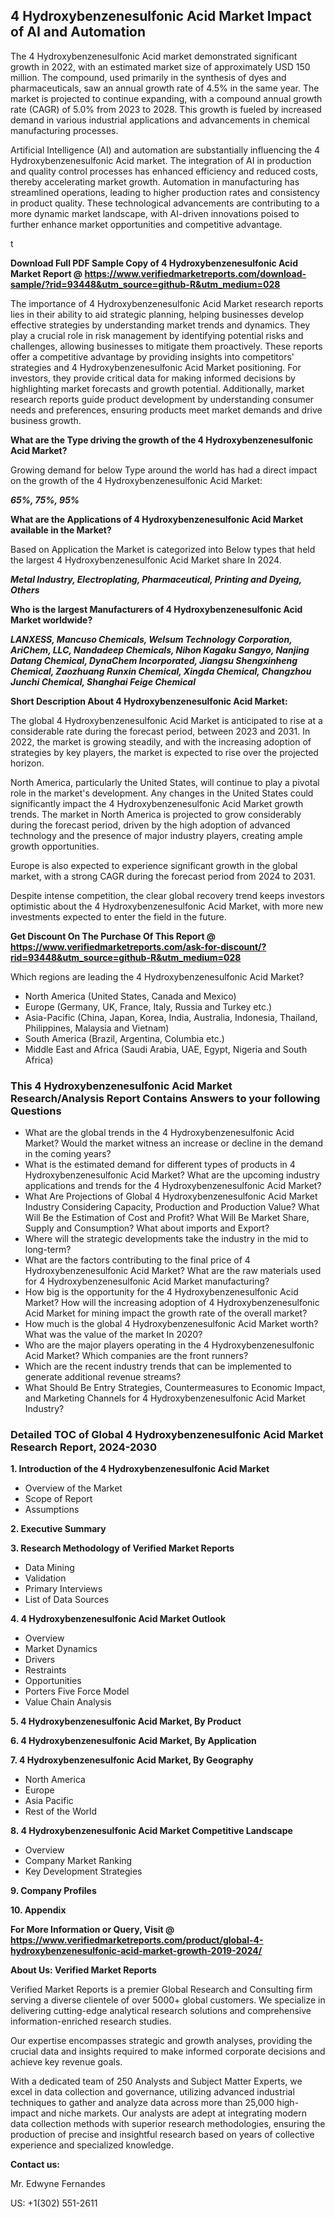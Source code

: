 <h2>4 Hydroxybenzenesulfonic Acid Market Impact of AI and Automation</h2><p>The 4 Hydroxybenzenesulfonic Acid market demonstrated significant growth in 2022, with an estimated market size of approximately USD 150 million. The compound, used primarily in the synthesis of dyes and pharmaceuticals, saw an annual growth rate of 4.5% in the same year. The market is projected to continue expanding, with a compound annual growth rate (CAGR) of 5.0% from 2023 to 2028. This growth is fueled by increased demand in various industrial applications and advancements in chemical manufacturing processes.</p><p>Artificial Intelligence (AI) and automation are substantially influencing the 4 Hydroxybenzenesulfonic Acid market. The integration of AI in production and quality control processes has enhanced efficiency and reduced costs, thereby accelerating market growth. Automation in manufacturing has streamlined operations, leading to higher production rates and consistency in product quality. These technological advancements are contributing to a more dynamic market landscape, with AI-driven innovations poised to further enhance market opportunities and competitive advantage.</p>t</p><p id="" class=""><strong>Download Full PDF Sample Copy of 4 Hydroxybenzenesulfonic Acid Market Report @ <a href="https://www.verifiedmarketreports.com/download-sample/?rid=93448&utm_source=github-R&utm_medium=028" target="_blank">https://www.verifiedmarketreports.com/download-sample/?rid=93448&utm_source=github-R&utm_medium=028</a></strong></p><p>The importance of&nbsp;4 Hydroxybenzenesulfonic Acid Market research reports lies in their ability to aid strategic planning, helping businesses develop effective strategies by understanding market trends and dynamics. They play a crucial role in risk management by identifying potential risks and challenges, allowing businesses to mitigate them proactively. These reports offer a competitive advantage by providing insights into competitors' strategies and 4 Hydroxybenzenesulfonic Acid Market positioning. For investors, they provide critical data for making informed decisions by highlighting market forecasts and growth potential. Additionally, market research reports guide product development by understanding consumer needs and preferences, ensuring products meet market demands and drive business growth.</p><p><strong>What are the&nbsp;Type driving the growth of the 4 Hydroxybenzenesulfonic Acid Market?</strong></p><p id="" class="">Growing demand for below Type around the world has had a direct impact on the growth of the 4 Hydroxybenzenesulfonic Acid Market:</p><em><strong>65%, 75%, 95%</strong></em></p><strong>What are the&nbsp;Applications&nbsp;of 4 Hydroxybenzenesulfonic Acid Market available in the Market?</strong></p><p id="" class="">Based on Application the Market is categorized into Below types that held the largest 4 Hydroxybenzenesulfonic Acid Market share In 2024.</p><em><strong>Metal Industry, Electroplating, Pharmaceutical, Printing and Dyeing, Others</strong></em></p><strong>Who is the largest Manufacturers of 4 Hydroxybenzenesulfonic Acid Market worldwide?</strong></p><p><em><strong>LANXESS, Mancuso Chemicals, Welsum Technology Corporation, AriChem, LLC, Nandadeep Chemicals, Nihon Kagaku Sangyo, Nanjing Datang Chemical, DynaChem Incorporated, Jiangsu Shengxinheng Chemical, Zaozhuang Runxin Chemical, Xingda Chemical, Changzhou Junchi Chemical, Shanghai Feige Chemical</strong></em></p><p id="" class=""><strong>Short Description About 4 Hydroxybenzenesulfonic Acid Market:</strong></p><p>The global 4 Hydroxybenzenesulfonic Acid Market is anticipated to rise at a considerable rate during the forecast period, between 2023 and 2031. In 2022, the market is growing steadily, and with the increasing adoption of strategies by key players, the market is expected to rise over the projected horizon.</p><p>North America, particularly the United States, will continue to play a pivotal role in the market's development. Any changes in the United States could significantly impact the 4 Hydroxybenzenesulfonic Acid Market growth trends. The market in North America is projected to grow considerably during the forecast period, driven by the high adoption of advanced technology and the presence of major industry players, creating ample growth opportunities.</p><p>Europe is also expected to experience significant growth in the global market, with a strong CAGR during the forecast period from 2024 to 2031.</p><p>Despite intense competition, the clear global recovery trend keeps investors optimistic about the 4 Hydroxybenzenesulfonic Acid Market, with more new investments expected to enter the field in the future.</p><p id="" class=""><strong>Get Discount On The Purchase Of This Report @ <a href="https://www.verifiedmarketreports.com/ask-for-discount/?rid=93448&utm_source=github-R&utm_medium=028" target="_blank">https://www.verifiedmarketreports.com/ask-for-discount/?rid=93448&utm_source=github-R&utm_medium=028</a></strong></p>Which regions are leading the 4 Hydroxybenzenesulfonic Acid Market?</p><ul><li>North America (United States, Canada and Mexico)</li><li>Europe (Germany, UK, France, Italy, Russia and Turkey etc.)</li><li>Asia-Pacific (China, Japan, Korea, India, Australia, Indonesia, Thailand, Philippines, Malaysia and Vietnam)</li><li>South America (Brazil, Argentina, Columbia etc.)</li><li>Middle East and Africa (Saudi Arabia, UAE, Egypt, Nigeria and South Africa)</li></ul><h3 id="" class="">This 4 Hydroxybenzenesulfonic Acid Market Research/Analysis Report Contains Answers to your following Questions</h3><ul><li>What are the global trends in the 4 Hydroxybenzenesulfonic Acid Market? Would the market witness an increase or decline in the demand in the coming years?</li><li>What is the estimated demand for different types of products in 4 Hydroxybenzenesulfonic Acid Market? What are the upcoming industry applications and trends for the 4 Hydroxybenzenesulfonic Acid Market?</li><li>What Are Projections of Global 4 Hydroxybenzenesulfonic Acid Market Industry Considering Capacity, Production and Production Value? What Will Be the Estimation of Cost and Profit? What Will Be Market Share, Supply and Consumption? What about imports and Export?</li><li>Where will the strategic developments take the industry in the mid to long-term?</li><li>What are the factors contributing to the final price of 4 Hydroxybenzenesulfonic Acid Market? What are the raw materials used for 4 Hydroxybenzenesulfonic Acid Market manufacturing?</li><li>How big is the opportunity for the 4 Hydroxybenzenesulfonic Acid Market? How will the increasing adoption of 4 Hydroxybenzenesulfonic Acid Market for mining impact the growth rate of the overall market?</li><li>How much is the global 4 Hydroxybenzenesulfonic Acid Market worth? What was the value of the market In 2020?</li><li>Who are the major players operating in the 4 Hydroxybenzenesulfonic Acid Market? Which companies are the front runners?</li><li>Which are the recent industry trends that can be implemented to generate additional revenue streams?</li><li>What Should Be Entry Strategies, Countermeasures to Economic Impact, and Marketing Channels for 4 Hydroxybenzenesulfonic Acid Market Industry?</li></ul><h3 id="" class="">Detailed TOC of Global 4 Hydroxybenzenesulfonic Acid Market Research Report, 2024-2030</h3><p id="" class=""><strong>1. Introduction of the 4 Hydroxybenzenesulfonic Acid Market</strong></p><ul><li>Overview of the Market</li><li>Scope of Report</li><li>Assumptions</li></ul><p id="" class=""><strong>2. Executive Summary</strong></p><p id="" class=""><strong>3. Research Methodology of Verified Market Reports</strong></p><ul><li>Data Mining</li><li>Validation</li><li>Primary Interviews</li><li>List of Data Sources</li></ul><p id="" class=""><strong>4. 4 Hydroxybenzenesulfonic Acid Market Outlook</strong></p><ul><li>Overview</li><li>Market Dynamics</li><li>Drivers</li><li>Restraints</li><li>Opportunities</li><li>Porters Five Force Model</li><li>Value Chain Analysis</li></ul><p id="" class=""><strong>5. 4 Hydroxybenzenesulfonic Acid Market, By Product</strong></p><p id="" class=""><strong>6. 4 Hydroxybenzenesulfonic Acid Market, By Application</strong></p><p id="" class=""><strong>7. 4 Hydroxybenzenesulfonic Acid Market, By Geography</strong></p><ul><li>North America</li><li>Europe</li><li>Asia Pacific</li><li>Rest of the World</li></ul><p id="" class=""><strong>8. 4 Hydroxybenzenesulfonic Acid Market Competitive Landscape</strong></p><ul><li>Overview</li><li>Company Market Ranking</li><li>Key Development Strategies</li></ul><p id="" class=""><strong>9. Company Profiles</strong></p><p id="" class=""><strong>10. Appendix</strong></p><p id="" class=""><strong>For More Information or Query, Visit @ <a href="https://www.verifiedmarketreports.com/product/global-4-hydroxybenzenesulfonic-acid-market-growth-2019-2024/" target="_blank">https://www.verifiedmarketreports.com/product/global-4-hydroxybenzenesulfonic-acid-market-growth-2019-2024/</a></strong></p><p id="" class=""><strong>About Us: Verified Market Reports</strong></p><p id="" class="">Verified Market Reports is a premier Global Research and Consulting firm serving a diverse clientele of over 5000+ global customers. We specialize in delivering cutting-edge analytical research solutions and comprehensive information-enriched research studies.</p><p id="" class="">Our expertise encompasses strategic and growth analyses, providing the crucial data and insights required to make informed corporate decisions and achieve key revenue goals.</p><p id="" class="">With a dedicated team of 250 Analysts and Subject Matter Experts, we excel in data collection and governance, utilizing advanced industrial techniques to gather and analyze data across more than 25,000 high-impact and niche markets. Our analysts are adept at integrating modern data collection methods with superior research methodologies, ensuring the production of precise and insightful research based on years of collective experience and specialized knowledge.</p><p id="" class=""><strong>Contact us:</strong></p><p id="" class="">Mr. Edwyne Fernandes</p><p id="" class="">US: +1(302) 551-2611</p>